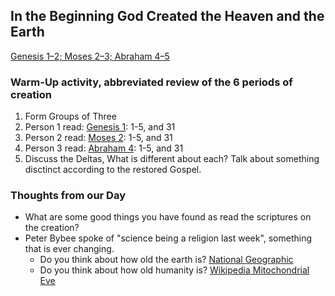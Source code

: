 ## In the Beginning God Created the Heaven and the Earth

[Genesis 1–2; Moses 2–3; Abraham 4–5](https://abn.churchofjesuschrist.org/study/manual/come-follow-me-for-sunday-school-old-testament-2022/02?lang=eng)

### Warm-Up activity, abbreviated review of the 6 periods of creation
1. Form Groups of Three
2. Person 1 read: [Genesis 1](https://abn.churchofjesuschrist.org/study/scriptures/ot/gen/1?lang=eng): 1-5, and 31
3. Person 2 read: [Moses 2](https://abn.churchofjesuschrist.org/study/scriptures/pgp/moses/2?lang=eng): 1-5, and 31
4. Person 3 read: [Abraham 4](https://abn.churchofjesuschrist.org/study/scriptures/pgp/abr/4?lang=eng): 1-5, and 31
5. Discuss the Deltas, What is different about each?  Talk about something disctinct according to the restored Gospel.

### Thoughts from our Day
* What are some good things you have found as read the scriptures on the creation?
* Peter Bybee spoke of "science being a religion last week", something that is ever changing.  
    * Do you think about how old the earth is?  [National Geographic](https://www.nationalgeographic.org/article/how-did-scientists-calculate-age-earth/)
    * Do you think about how old humanity is?  [Wikipedia Mitochondrial Eve](https://en.wikipedia.org/wiki/Mitochondrial_Eve)
